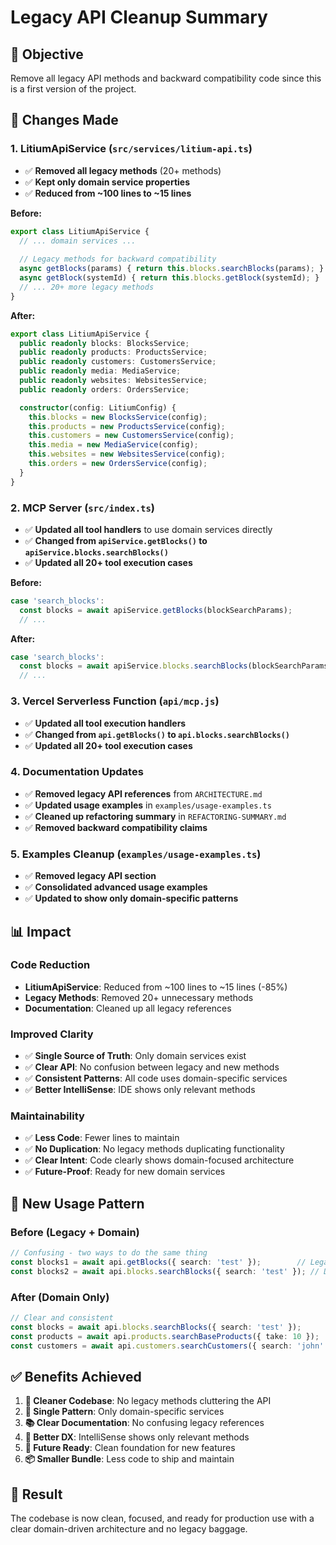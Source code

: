 # Legacy API Cleanup Summary

## 🎯 Objective

Remove all legacy API methods and backward compatibility code since this is a first version of the project.

## 🧹 Changes Made

### 1. **LitiumApiService** (`src/services/litium-api.ts`)
- ✅ **Removed all legacy methods** (20+ methods)
- ✅ **Kept only domain service properties**
- ✅ **Reduced from ~100 lines to ~15 lines**

**Before:**
```typescript
export class LitiumApiService {
  // ... domain services ...
  
  // Legacy methods for backward compatibility
  async getBlocks(params) { return this.blocks.searchBlocks(params); }
  async getBlock(systemId) { return this.blocks.getBlock(systemId); }
  // ... 20+ more legacy methods
}
```

**After:**
```typescript
export class LitiumApiService {
  public readonly blocks: BlocksService;
  public readonly products: ProductsService;
  public readonly customers: CustomersService;
  public readonly media: MediaService;
  public readonly websites: WebsitesService;
  public readonly orders: OrdersService;

  constructor(config: LitiumConfig) {
    this.blocks = new BlocksService(config);
    this.products = new ProductsService(config);
    this.customers = new CustomersService(config);
    this.media = new MediaService(config);
    this.websites = new WebsitesService(config);
    this.orders = new OrdersService(config);
  }
}
```

### 2. **MCP Server** (`src/index.ts`)
- ✅ **Updated all tool handlers** to use domain services directly
- ✅ **Changed from `apiService.getBlocks()` to `apiService.blocks.searchBlocks()`**
- ✅ **Updated all 20+ tool execution cases**

**Before:**
```typescript
case 'search_blocks':
  const blocks = await apiService.getBlocks(blockSearchParams);
  // ...
```

**After:**
```typescript
case 'search_blocks':
  const blocks = await apiService.blocks.searchBlocks(blockSearchParams);
  // ...
```

### 3. **Vercel Serverless Function** (`api/mcp.js`)
- ✅ **Updated all tool execution handlers**
- ✅ **Changed from `api.getBlocks()` to `api.blocks.searchBlocks()`**
- ✅ **Updated all 20+ tool execution cases**

### 4. **Documentation Updates**
- ✅ **Removed legacy API references** from `ARCHITECTURE.md`
- ✅ **Updated usage examples** in `examples/usage-examples.ts`
- ✅ **Cleaned up refactoring summary** in `REFACTORING-SUMMARY.md`
- ✅ **Removed backward compatibility claims**

### 5. **Examples Cleanup** (`examples/usage-examples.ts`)
- ✅ **Removed legacy API section**
- ✅ **Consolidated advanced usage examples**
- ✅ **Updated to show only domain-specific patterns**

## 📊 Impact

### Code Reduction
- **LitiumApiService**: Reduced from ~100 lines to ~15 lines (-85%)
- **Legacy Methods**: Removed 20+ unnecessary methods
- **Documentation**: Cleaned up all legacy references

### Improved Clarity
- ✅ **Single Source of Truth**: Only domain services exist
- ✅ **Clear API**: No confusion between legacy and new methods
- ✅ **Consistent Patterns**: All code uses domain-specific services
- ✅ **Better IntelliSense**: IDE shows only relevant methods

### Maintainability
- ✅ **Less Code**: Fewer lines to maintain
- ✅ **No Duplication**: No legacy methods duplicating functionality
- ✅ **Clear Intent**: Code clearly shows domain-focused architecture
- ✅ **Future-Proof**: Ready for new domain services

## 🎯 New Usage Pattern

### Before (Legacy + Domain)
```typescript
// Confusing - two ways to do the same thing
const blocks1 = await api.getBlocks({ search: 'test' });        // Legacy
const blocks2 = await api.blocks.searchBlocks({ search: 'test' }); // Domain
```

### After (Domain Only)
```typescript
// Clear and consistent
const blocks = await api.blocks.searchBlocks({ search: 'test' });
const products = await api.products.searchBaseProducts({ take: 10 });
const customers = await api.customers.searchCustomers({ search: 'john' });
```

## ✅ Benefits Achieved

1. **🧹 Cleaner Codebase**: No legacy methods cluttering the API
2. **🎯 Single Pattern**: Only domain-specific services
3. **📚 Clear Documentation**: No confusing legacy references
4. **🔧 Better DX**: IntelliSense shows only relevant methods
5. **🚀 Future Ready**: Clean foundation for new features
6. **📦 Smaller Bundle**: Less code to ship and maintain

## 🎉 Result

The codebase is now clean, focused, and ready for production use with a clear domain-driven architecture and no legacy baggage.